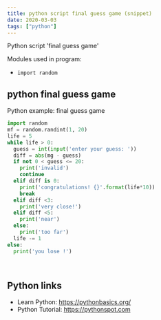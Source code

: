```yaml
---
title: python script final guess game (snippet)
date: 2020-03-03
tags: ["python"]
---
```

Python script 'final guess game'


Modules used in program: 
* `import random`

## python final guess game

Python example: final guess game

```python
import random
mf = random.randint(1, 20)
life = 5
while life > 0:
  guess = int(input('enter your guess: '))
  diff = abs(mg - guess)
  if not 0 < guess <= 20:
    print('invalid')
    continue
  elif diff is 0:
    print('congratulations! {}'.format(life*10))
    break
  elif diff <3:
    print('very close!')
  elif diff <5:
    print('near')
  else:
    print('too far')
  life -= 1   
else:
  print('you lose !')
  
  

```

## Python links

- Learn Python: https://pythonbasics.org/
- Python Tutorial: https://pythonspot.com
